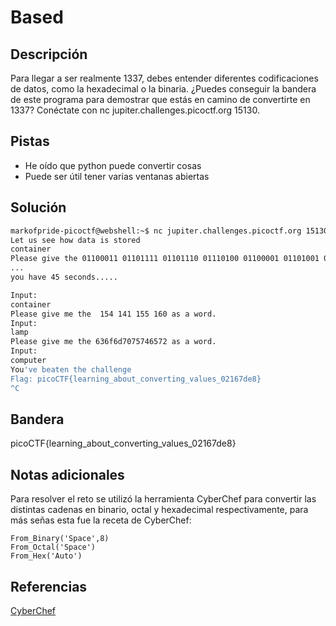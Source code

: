 # Based

## Descripción
Para llegar a ser realmente 1337, debes entender diferentes codificaciones de datos, como la hexadecimal o la binaria. ¿Puedes conseguir la bandera de este programa para demostrar que estás en camino de convertirte en 1337? Conéctate con nc jupiter.challenges.picoctf.org 15130.

## Pistas
- He oído que python puede convertir cosas
- Puede ser útil tener varias ventanas abiertas

## Solución
```bash
markofpride-picoctf@webshell:~$ nc jupiter.challenges.picoctf.org 15130
Let us see how data is stored
container
Please give the 01100011 01101111 01101110 01110100 01100001 01101001 01101110 01100101 01110010 as a word.
...
you have 45 seconds.....

Input:
container
Please give me the  154 141 155 160 as a word.
Input:
lamp
Please give me the 636f6d7075746572 as a word.
Input:
computer
You've beaten the challenge
Flag: picoCTF{learning_about_converting_values_02167de8}
^C
```

## Bandera
picoCTF{learning_about_converting_values_02167de8}

## Notas adicionales
Para resolver el reto se utilizó la herramienta CyberChef para convertir las distintas cadenas en binario, octal y hexadecimal respectivamente, para más señas esta fue la receta de CyberChef:
```
From_Binary('Space',8)
From_Octal('Space')
From_Hex('Auto')
```

## Referencias
[CyberChef](https://gchq.github.io/CyberChef/)